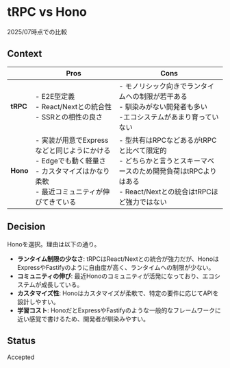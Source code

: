 # tRPC vs Hono

2025/07時点での比較

## Context

|  | Pros | Cons |
|---|---|---|
| **tRPC** | - E2E型定義<br>- React/Nextとの統合性<br>- SSRとの相性の良さ | - モノリシック向きでランタイムへの制限が若干ある<br>- 馴染みがない開発者も多い<br>-エコシステムがあまり育っていない |
| **Hono** | - 実装が用意でExpressなどと同じようにかける<br>- Edgeでも動く軽量さ<br>- カスタマイズはかなり柔軟<br>- 最近コミュニティが伸びてきている | - 型共有はRPCなどあるがtRPCと比べて限定的<br>- どちらかと言うとスキーマベースのため開発負荷はtRPCよりはある <br>- React/Nextとの統合はtRPCほど強力ではない |

## Decision

Honoを選択。理由は以下の通り。

- **ランタイム制限の少なさ**: tRPCはReact/Nextとの統合が強力だが、HonoはExpressやFastifyのように自由度が高く、ランタイムへの制限が少ない。
- **コミュニティの伸び**: 最近Honoのコミュニティが活発になっており、エコシステムが成長している。
- **カスタマイズ性**: Honoはカスタマイズが柔軟で、特定の要件に応じてAPIを設計しやすい。
- **学習コスト**: HonoだとExpressやFastifyのような一般的なフレームワークに近い感覚で書けるため、開発者が馴染みやすい。

## Status

Accepted
